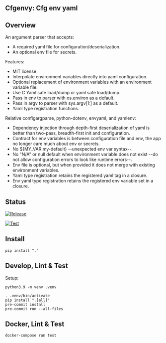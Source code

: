 ## Cfgenvy: Cfg env yaml

## Overview

An argument parser that accepts:
* A required yaml file for configuration/deserialization.
* An optional env file for secrets.

Features:
* MIT license
* Interpolate environment variables directly into yaml configuration.
* Optional replacement of environment variables with an environment variable file.
* Use C Yaml safe load/dump or yaml safe load/dump.
* Pass in env to parser with os.environ as a default.
* Pass in argv to parser with sys.argv[1:] as a default.
* Yaml type registration functions.

Relative configargparse, python-dotenv, envyaml, and yamlenv:
* Dependency injection through depth-first deserialization of yaml is better than two-pass, breadth-first init and configuration.
* Contract for env variables is between configuration file and env, the app no longer care much about env or secrets.
* No ${MY_VAR:my-default} --unexpected env var syntax--.
* No "N/A" or null default when environment variable does not exist --do not allow configuration errors to look like runtime errors--.
* Env file is optional, but when provided it does not merge with existing environment variables.
* Yaml type registration retains the registered yaml tag in a closure.
* Env yaml type registration retains the registered env variable set in a closure.

## Status

[![Release](https://github.com/pennsignals/cfgenvy/workflows/release/badge.svg)](https://github.com/pennsignals/cfgenvy/actions?query=workflow%3Arelease)

[![Test](https://github.com/pennsignals/cfgenvy/workflows/test/badge.svg)](https://github.com/pennsignals/cfgenvy/actions?query=workflow%3Atest)

## Install

    pip install "."

## Develop, Lint & Test

Setup:

    python3.9 -m venv .venv

    . .venv/bin/activate
    pip install ".[all]"
    pre-commit install
    pre-commit run --all-files


## Docker, Lint & Test

    docker-compose run test
